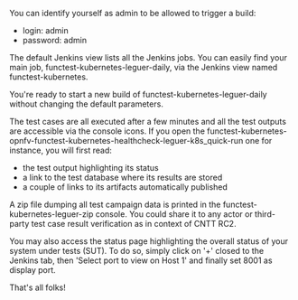 You can identify yourself as admin to be allowed to trigger a build:
- login: admin
- password: admin

The default Jenkins view lists all the Jenkins jobs. You can easily find your
main job, functest-kubernetes-leguer-daily, via the Jenkins view named
functest-kubernetes.

You're ready to start a new build of functest-kubernetes-leguer-daily without
changing the default parameters.

The test cases are all executed after a few minutes and all the test outputs
are accessible via the console icons. If you open the
functest-kubernetes-opnfv-functest-kubernetes-healthcheck-leguer-k8s_quick-run
 one for instance, you will first read:
- the test output highlighting its status
- a link to the test database where its results are stored
- a couple of links to its artifacts automatically published

A zip file dumping all test campaign data is printed in the
functest-kubernetes-leguer-zip console. You could share it to any actor or
third-party test case result verification as in context of CNTT RC2.

You may also access the status page highlighting the overall status of your
system under tests (SUT). To do so, simply click on '+' closed to the Jenkins
tab, then 'Select port to view on Host 1' and finally set 8001 as display port.

That's all folks!
